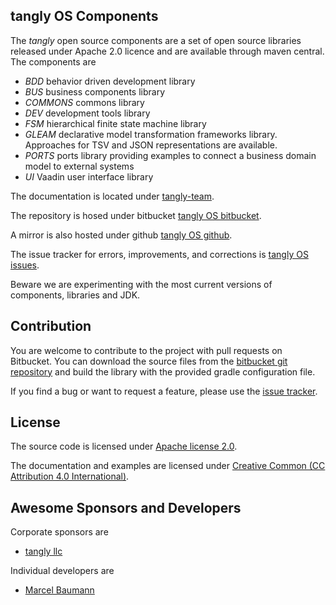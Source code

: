 ## tangly OS Components

The _tangly_ open source components are a set of open source libraries released under Apache 2.0 licence and are available through maven central. 
The components are

* *BDD* behavior driven development library
* *BUS* business components library
* *COMMONS* commons library
* *DEV* development tools library
* *FSM* hierarchical finite state machine library
* *GLEAM* declarative model transformation frameworks library. Approaches for TSV and JSON representations are available.
* *PORTS* ports library providing examples to connect a business domain model to external systems 
* *UI* Vaadin user interface library

The documentation is located under [tangly-team](https://tangly-team.bitbucket.io/).

The repository is hosed under bitbucket [tangly OS bitbucket](bitbucket.org/tangly-team/tangly-os.git).

A mirror is also hosted under github [tangly OS github](https://github.com/marcelbaumann/tangly-os.git).

The issue tracker for errors, improvements, and corrections is [tangly OS issues](https://bitbucket.org/tangly-team/tangly-os/issues).

Beware we are experimenting with the most current versions of components, libraries and JDK.

## Contribution

You are welcome to contribute to the project with pull requests on Bitbucket. You can download the source files from the 
[bitbucket git repository](https://bitbucket.org/tangly-team/tangly-os.git) and build  the library with the provided gradle configuration file.

If you find a bug or want to request a feature, please use the [issue tracker](https://bitbucket.org/tangly-team/tangly-os/issues).

## License

The source code is licensed under [Apache license 2.0](https://www.apache.org/licenses/LICENSE-2.0).

The documentation and examples are licensed under [Creative Common (CC Attribution 4.0 International)](https://creativecommons.org/licenses/by/4.0/).

## Awesome Sponsors and Developers

Corporate sponsors are

* [tangly llc](https://www.tangly.net)

Individual developers are

* [Marcel Baumann](https://linkedin.com/in/marcelbaumann)

